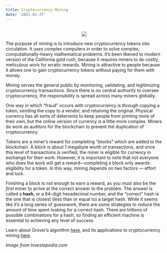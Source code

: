 ```yaml
---
title: Cryptocurrency Mining
date: '2021-01-27'
---
```

<center>
</br>
<img src="https://www.investopedia.com/thmb/EohZb8zaG8TvKMEGzP7l2zj1LmA=/700x394/smart/filters:no_upscale()/cryptocurrency_mining_farm-5bfd7ab046e0fb0083fd38c2">
</center>

The purpose of mining is to introduce new cryptocurrency tokens into circulation.  It uses complex computers in order to solve complex, computationally-heavy mathematical problems. It’s been likened to modern version of the California gold rush, because it requires miners to do costly, meticulous work for erratic rewards. Mining is attractive to people because it allows one to gain cryptocurrency tokens without paying for them with money.

Mining serves the general public by monitoring, validating, and legitimizing cryptocurrency transactions. Since there is no central authority to oversee cryptocurrency, the responsibility is spread across many miners globally.

One way in which “fraud” occurs with cryptocurrency is through copying a token, sending the copy to a vendor, and retaining the original. Physical currency has all sorts of deterrents to keep people from printing more of their own, but the online version of currency is a little more complex. Miners do work as auditors for the blockchain to prevent the duplication of cryptocurrency.

Tokens are a miner’s reward for completing “blocks” which are added to the blockchain. A block is about 1 megabyte worth of transactions, and once this level of transactions is verified, the miner is eligible for currency in exchange for their work. However, it is important to note that not everyone who does the work will get a reward—completing a block only awards eligibility for a token.
In this way, mining depends on two factors — effort and luck.

Finishing a block is not enough to earn a reward, as you must also be the *first* miner to arrive at the correct answer to the problem. The answer is called a **hash**, or a 64-digit hexadecimal number, and the “correct” hash is the one that is closest (less than or equal to) a target hash. While it seems like it’s a long series of guesswork, there are some strategies to reduce the amount of time spent looking for a correct hash. There are trillions of possible combinations for a hash, so finding an efficient machine is essential to achieving any level of success.

Learn about Grover’s algorithm [here](https://wucrypto-project.netlify.app/), and its applications to cryptocurrency mining [here](https://wucrypto-project.netlify.app/).

*Image from Investopedia.com*